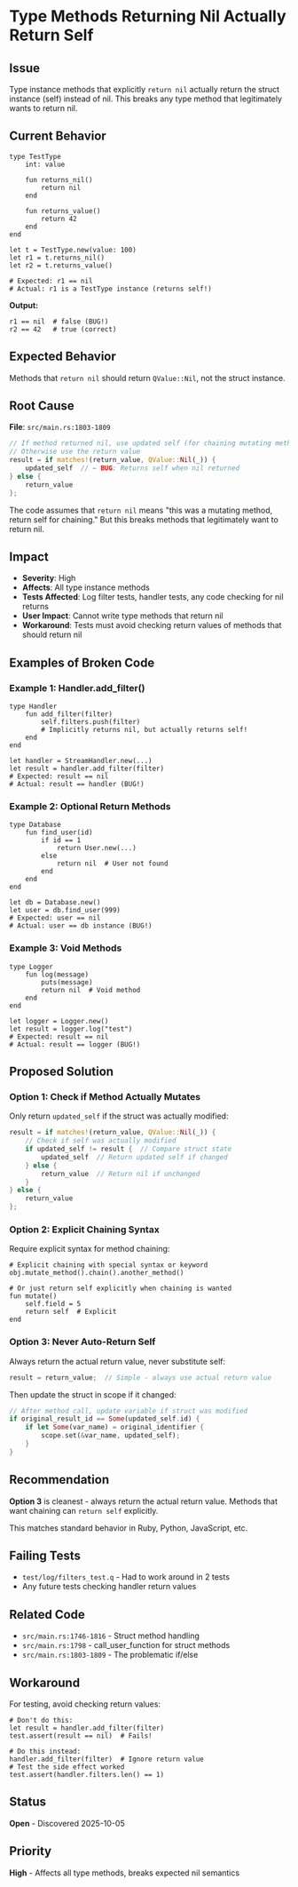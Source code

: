 # Type Methods Returning Nil Actually Return Self

## Issue

Type instance methods that explicitly `return nil` actually return the struct instance (self) instead of nil. This breaks any type method that legitimately wants to return nil.

## Current Behavior

```quest
type TestType
    int: value

    fun returns_nil()
        return nil
    end

    fun returns_value()
        return 42
    end
end

let t = TestType.new(value: 100)
let r1 = t.returns_nil()
let r2 = t.returns_value()

# Expected: r1 == nil
# Actual: r1 is a TestType instance (returns self!)
```

**Output:**
```
r1 == nil  # false (BUG!)
r2 == 42   # true (correct)
```

## Expected Behavior

Methods that `return nil` should return `QValue::Nil`, not the struct instance.

## Root Cause

**File**: `src/main.rs:1803-1809`

```rust
// If method returned nil, use updated self (for chaining mutating methods)
// Otherwise use the return value
result = if matches!(return_value, QValue::Nil(_)) {
    updated_self  // ← BUG: Returns self when nil returned
} else {
    return_value
};
```

The code assumes that `return nil` means "this was a mutating method, return self for chaining." But this breaks methods that legitimately want to return nil.

## Impact

- **Severity**: High
- **Affects**: All type instance methods
- **Tests Affected**: Log filter tests, handler tests, any code checking for nil returns
- **User Impact**: Cannot write type methods that return nil
- **Workaround**: Tests must avoid checking return values of methods that should return nil

## Examples of Broken Code

### Example 1: Handler.add_filter()
```quest
type Handler
    fun add_filter(filter)
        self.filters.push(filter)
        # Implicitly returns nil, but actually returns self!
    end
end

let handler = StreamHandler.new(...)
let result = handler.add_filter(filter)
# Expected: result == nil
# Actual: result == handler (BUG!)
```

### Example 2: Optional Return Methods
```quest
type Database
    fun find_user(id)
        if id == 1
            return User.new(...)
        else
            return nil  # User not found
        end
    end
end

let db = Database.new()
let user = db.find_user(999)
# Expected: user == nil
# Actual: user == db instance (BUG!)
```

### Example 3: Void Methods
```quest
type Logger
    fun log(message)
        puts(message)
        return nil  # Void method
    end
end

let logger = Logger.new()
let result = logger.log("test")
# Expected: result == nil
# Actual: result == logger (BUG!)
```

## Proposed Solution

### Option 1: Check if Method Actually Mutates

Only return `updated_self` if the struct was actually modified:

```rust
result = if matches!(return_value, QValue::Nil(_)) {
    // Check if self was actually modified
    if updated_self != result {  // Compare struct state
        updated_self  // Return updated self if changed
    } else {
        return_value  // Return nil if unchanged
    }
} else {
    return_value
};
```

### Option 2: Explicit Chaining Syntax

Require explicit syntax for method chaining:

```quest
# Explicit chaining with special syntax or keyword
obj.mutate_method().chain().another_method()

# Or just return self explicitly when chaining is wanted
fun mutate()
    self.field = 5
    return self  # Explicit
end
```

### Option 3: Never Auto-Return Self

Always return the actual return value, never substitute self:

```rust
result = return_value;  // Simple - always use actual return value
```

Then update the struct in scope if it changed:

```rust
// After method call, update variable if struct was modified
if original_result_id == Some(updated_self.id) {
    if let Some(var_name) = original_identifier {
        scope.set(&var_name, updated_self);
    }
}
```

## Recommendation

**Option 3** is cleanest - always return the actual return value. Methods that want chaining can `return self` explicitly.

This matches standard behavior in Ruby, Python, JavaScript, etc.

## Failing Tests

- `test/log/filters_test.q` - Had to work around in 2 tests
- Any future tests checking handler return values

## Related Code

- `src/main.rs:1746-1816` - Struct method handling
- `src/main.rs:1798` - call_user_function for struct methods
- `src/main.rs:1803-1809` - The problematic if/else

## Workaround

For testing, avoid checking return values:
```quest
# Don't do this:
let result = handler.add_filter(filter)
test.assert(result == nil)  # Fails!

# Do this instead:
handler.add_filter(filter)  # Ignore return value
# Test the side effect worked
test.assert(handler.filters.len() == 1)
```

## Status

**Open** - Discovered 2025-10-05

## Priority

**High** - Affects all type methods, breaks expected nil semantics
